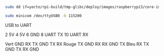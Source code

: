 

```bash
sudo dd if=yocto/rpi-build/tmp-glibc/deploy/images/raspberrypi3/core-image-homeautomation-raspberrypi3.rpi-sdimg of=/dev/sdb bs=4M status=progress

sudo minicom /dev/ttyUSB0 -b 115200
```

USB to UART

2 5V
4 5V
6 GND
8 UART TX
10 UART RX

Vert    GND     RX      TX      GND     TX      RX
Rouge   TX      GND     RX      RX      GND     TX
Bleu    RX      TX      GND     TX      RX      GND